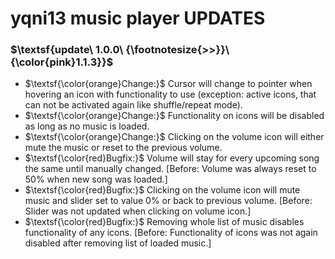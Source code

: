 # yqni13 music player UPDATES

### $\textsf{update\ 1.0.0\ {\footnotesize{>>}}\ {\color{pink}1.1.3}}$


- $\textsf{\color{orange}Change:}$ Cursor will change to pointer when hovering an icon with functionality to use (exception: active icons, that can not be activated again like shuffle/repeat mode).
- $\textsf{\color{orange}Change:}$ Functionality on icons will be disabled as long as no music is loaded.</dd>
- $\textsf{\color{orange}Change:}$ Clicking on the volume icon will either mute the music or reset to the previous volume.
- $\textsf{\color{red}Bugfix:}$ Volume will stay for every upcoming song the same until manually changed. [Before: Volume was always reset to 50% when new song was loaded.]
- $\textsf{\color{red}Bugfix:}$ Clicking on the volume icon will mute music and slider set to value 0% or back to previous volume. [Before: Slider was not updated when clicking on volume icon.]
- $\textsf{\color{red}Bugfix:}$ Removing whole list of music disables functionality of any icons. [Before: Functionality of icons was not again disabled after removing list of loaded music.]
<br><br>

##


